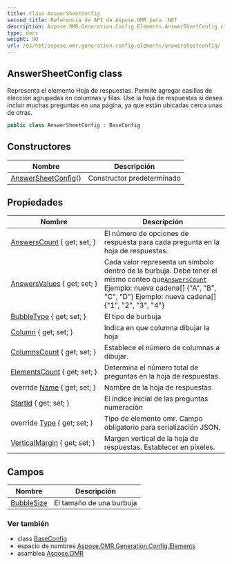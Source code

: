 ```yaml
---
title: Class AnswerSheetConfig
second_title: Referencia de API de Aspose.OMR para .NET
description: Aspose.OMR.Generation.Config.Elements.AnswerSheetConfig clase. Representa el elemento Hoja de respuestas. Permite agregar casillas de elección agrupadas en columnas y filas. Use la hoja de respuestas si desea incluir muchas preguntas en una página ya que están ubicadas cerca unas de otras.
type: docs
weight: 90
url: /es/net/aspose.omr.generation.config.elements/answersheetconfig/
---
```

## AnswerSheetConfig class

Representa el elemento Hoja de respuestas. Permite agregar casillas de elección agrupadas en columnas y filas. Use la hoja de respuestas si desea incluir muchas preguntas en una página, ya que están ubicadas cerca unas de otras.

```csharp
public class AnswerSheetConfig : BaseConfig
```

## Constructores

| Nombre | Descripción |
| --- | --- |
| [AnswerSheetConfig](answersheetconfig/)() | Constructor predeterminado |

## Propiedades

| Nombre | Descripción |
| --- | --- |
| [AnswersCount](../../aspose.omr.generation.config.elements/answersheetconfig/answerscount/) { get; set; } | El número de opciones de respuesta para cada pregunta en la hoja de respuestas. |
| [AnswersValues](../../aspose.omr.generation.config.elements/answersheetconfig/answersvalues/) { get; set; } | Cada valor representa un símbolo dentro de la burbuja. Debe tener el mismo conteo que[`AnswersCount`](./answerscount/) Ejemplo: nueva cadena[] {"A", "B", "C", "D"} Ejemplo: nueva cadena[] {"1", "2", "3", "4"} |
| [BubbleType](../../aspose.omr.generation.config.elements/answersheetconfig/bubbletype/) { get; set; } | El tipo de burbuja |
| [Column](../../aspose.omr.generation.config.elements/answersheetconfig/column/) { get; set; } | Indica en que columna dibujar la hoja |
| [ColumnsCount](../../aspose.omr.generation.config.elements/answersheetconfig/columnscount/) { get; set; } | Establece el número de columnas a dibujar. |
| [ElementsCount](../../aspose.omr.generation.config.elements/answersheetconfig/elementscount/) { get; set; } | Determina el número total de preguntas en la hoja de respuestas. |
| override [Name](../../aspose.omr.generation.config.elements/answersheetconfig/name/) { get; set; } | Nombre de la hoja de respuestas |
| [StartId](../../aspose.omr.generation.config.elements/answersheetconfig/startid/) { get; set; } | El índice inicial de las preguntas numeración |
| override [Type](../../aspose.omr.generation.config.elements/answersheetconfig/type/) { get; set; } | Tipo de elemento omr. Campo obligatorio para serialización JSON. |
| [VerticalMargin](../../aspose.omr.generation.config.elements/answersheetconfig/verticalmargin/) { get; set; } | Margen vertical de la hoja de respuestas. Establecer en píxeles. |

## Campos

| Nombre | Descripción |
| --- | --- |
| [BubbleSize](../../aspose.omr.generation.config.elements/answersheetconfig/bubblesize/) | El tamaño de una burbuja |

### Ver también

* class [BaseConfig](../../aspose.omr.generation.config/baseconfig/)
* espacio de nombres [Aspose.OMR.Generation.Config.Elements](../../aspose.omr.generation.config.elements/)
* asamblea [Aspose.OMR](../../)


